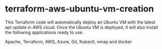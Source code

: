 # terraform-aws-ubuntu-vm-creation

This Terraform code will automatically deploy an Ubuntu VM with the latest apt update in AWS cloud.
Once the Ubuntu VM is deployed, it will also install the following applications ready to use.

  Apache, Terraform, AWS, Azure, Git, Kubectl, nmap and docker
